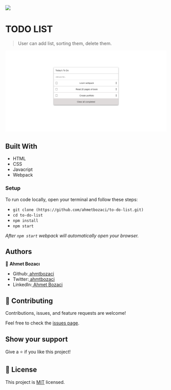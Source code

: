![](https://img.shields.io/badge/Microverse-blueviolet)

# TODO LIST

> User can add list, sorting them, delete them.

![screenshot](./screenshot.png)


## Built With

- HTML
- CSS
- Javacript
- Webpack


### Setup
To run code locally, open your terminal and follow these steps:

- `git clone (https://github.com/ahmetbozaci/to-do-list.git)`
- `cd to-do-list` 
- `npm install`
- `npm start` 
  
*After `npm start` webpack will automatically open your browser.*

## Authors

👤 **Ahmet Bozacı**
- Github:[ ahmtbozaci](https://github.com/ahmetbozaci)
- Twitter:[ ahmtbozaci](https://twitter.com/ahmtbozaci)
- LinkedIn:[ Ahmet Bozaci](https://www.linkedin.com/in/ahmetbozaci/)


## 🤝 Contributing

Contributions, issues, and feature requests are welcome!

Feel free to check the [issues page](../../issues/).

## Show your support

Give a ⭐️ if you like this project!

## 📝 License

This project is [MIT](./LICENCE) licensed.